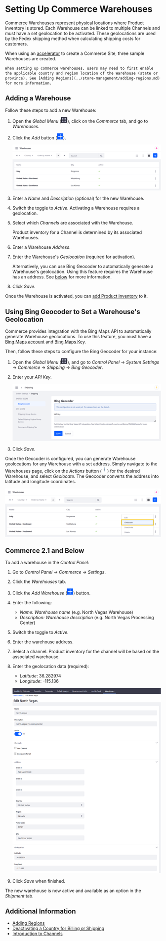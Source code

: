 # Setting Up Commerce Warehouses

Commerce Warehouses represent physical locations where Product inventory is stored. Each Warehouse can be linked to multiple Channels and must have a set geolocation to be activated. These geolocations are used by the Fedex shipping method when calculating shipping costs for customers.

When using an [accelerator](../starting-a-store/accelerators.md) to create a Commerce Site, three sample Warehouses are created.

```{note}
When setting up commerce warehouses, users may need to first enable the applicable country and region location of the Warehouse (state or province). See [Adding Regions](../store-management/adding-regions.md) for more information.
```

## Adding a Warehouse

Follow these steps to add a new Warehouse:

1. Open the *Global Menu* (![Global Menu](../images/icon-applications-menu.png)), click on the *Commerce* tab, and go to *Warehouses*.

1. Click the *Add* button (![Add Button](../images/icon-add.png)).

   ![Click the Add button to create a new Warehouse.](./setting-up-commerce-warehouses/images/01.png)

1. Enter a *Name* and *Description* (optional) for the new Warehouse.

1. Switch the toggle to *Active*. Activating a Warehouse requires a geolocation.

1. Select which *Channels* are associated with the Warehouse.

   Product inventory for a Channel is determined by its associated Warehouses.

1. Enter a Warehouse *Address*.

1. Enter the Warehouse's *Geolocation* (required for activation).

   Alternatively, you can use Bing Geocoder to automatically generate a Warehouse's geolocation. Using this feature requires the Warehouse has an address. See [below](#using-bing-geocoder-to-set-a-warehouses-geolocation) for more information.

1. Click *Save*.

Once the Warehouse is activated, you can [add Product inventory](./setting-inventory-by-warehouse.md) to it.

## Using Bing Geocoder to Set a Warehouse's Geolocation

Commerce provides integration with the Bing Maps API to automatically generate Warehouse geolocations. To use this feature, you must have a [Bing Maps account](https://docs.microsoft.com/en-us/bingmaps/getting-started/bing-maps-dev-center-help/creating-a-bing-maps-account) and [Bing Maps Key](https://docs.microsoft.com/en-us/bingmaps/getting-started/bing-maps-dev-center-help/getting-a-bing-maps-key).

Then, follow these steps to configure the Bing Geocoder for your instance:

1. Open the *Global Menu* (![Global Menu](../images/icon-applications-menu.png)), and go to *Control Panel* &rarr; *System Settings* &rarr; *Commerce* &rarr; *Shipping* &rarr; *Bing Geocoder*.

1. Enter your *API Key*.

   ![Enter your API Key](./setting-up-commerce-warehouses/images/02.png)

1. Click *Save*.

Once the Geocoder is configured, you can generate Warehouse geolocations for any Warehouse with a set address. Simply navigate to the Warehouses page, click on the *Actions* button (![Actions Button](../images/icon-actions.png)) for the desired Warehouse, and select *Geolocate*. The Geocoder converts the address into latitude and longitude coordinates.

![Select Geolocate](./setting-up-commerce-warehouses/images/03.png)

## Commerce 2.1 and Below

To add a warehouse in the _Control Panel_:

1. Go to _Control Panel_ → _Commerce_ → _Settings_.
1. Click the _Warehouses_ tab.
1. Click the _Add Warehouse_ (![Add Icon](../images/icon-add.png)) button.
1. Enter the following:
   * *Name:* _Warehouse name_ (e.g. North Vegas Warehouse)
   * *Description:* _Warehouse description_ (e.g. North Vegas Processing Center)
1. Switch the toggle to _Active_.
1. Enter the warehouse address.
1. Select a channel. Product inventory for the channel will be based on the associated warehouse.
1. Enter the geolocation data (required):
    * *Latitude*: 36.282974
    * *Longitude*: -115.136

    ![Setting Up Commerce Warehouses](./setting-up-commerce-warehouses/images/04.png)

1. Click _Save_ when finished.

The new warehouse is now active and available as an option in the _Shipment_ tab.

## Additional Information

* [Adding Regions](../store-management/adding-regions.md)
* [Deactivating a Country for Billing or Shipping](../store-management/deactivating-a-country-for-billing-or-shipping.md)
* [Introduction to Channels](../store-management/channels/introduction-to-channels.md)
